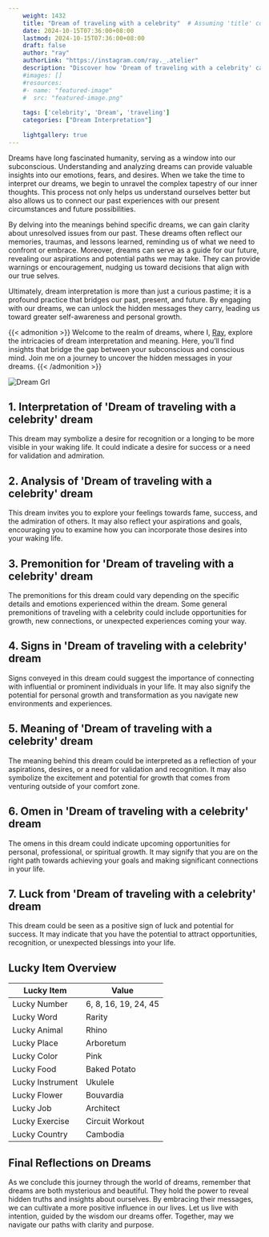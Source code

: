```yaml
---
    weight: 1432
    title: "Dream of traveling with a celebrity"  # Assuming 'title' column exists
    date: 2024-10-15T07:36:00+08:00
    lastmod: 2024-10-15T07:36:00+08:00
    draft: false
    author: "ray"
    authorLink: "https://instagram.com/ray._.atelier"
    description: "Discover how 'Dream of traveling with a celebrity' can interpret your future and uncover its significant meanings in your life."
    #images: []
    #resources:
    #- name: "featured-image"
    #  src: "featured-image.png"
    
    tags: ['celebrity', 'Dream', 'traveling']
    categories: ["Dream Interpretation"]
    
    lightgallery: true
---
```

    
Dreams have long fascinated humanity, serving as a window into our subconscious. Understanding and analyzing dreams can provide valuable insights into our emotions, fears, and desires. When we take the time to interpret our dreams, we begin to unravel the complex tapestry of our inner thoughts. This process not only helps us understand ourselves better but also allows us to connect our past experiences with our present circumstances and future possibilities.

By delving into the meanings behind specific dreams, we can gain clarity about unresolved issues from our past. These dreams often reflect our memories, traumas, and lessons learned, reminding us of what we need to confront or embrace. Moreover, dreams can serve as a guide for our future, revealing our aspirations and potential paths we may take. They can provide warnings or encouragement, nudging us toward decisions that align with our true selves.

Ultimately, dream interpretation is more than just a curious pastime; it is a profound practice that bridges our past, present, and future. By engaging with our dreams, we can unlock the hidden messages they carry, leading us toward greater self-awareness and personal growth.

{{< admonition >}}
Welcome to the realm of dreams, where I, [Ray](https://instagram.com/ray._.atelier), explore the intricacies of dream interpretation and meaning. Here, you’ll find insights that bridge the gap between your subconscious and conscious mind. Join me on a journey to uncover the hidden messages in your dreams.
{{< /admonition >}}

![Dream Grl](https://cdn.pixabay.com/photo/2017/11/02/03/35/gothic-2910057_1280.jpg "Dream Grl")

## 1. Interpretation of 'Dream of traveling with a celebrity' dream
 This dream may symbolize a desire for recognition or a longing to be more visible in your waking life. It could indicate a desire for success or a need for validation and admiration.

## 2. Analysis of 'Dream of traveling with a celebrity' dream
 This dream invites you to explore your feelings towards fame, success, and the admiration of others. It may also reflect your aspirations and goals, encouraging you to examine how you can incorporate those desires into your waking life.

## 3. Premonition for 'Dream of traveling with a celebrity' dream
 The premonitions for this dream could vary depending on the specific details and emotions experienced within the dream. Some general premonitions of traveling with a celebrity could include opportunities for growth, new connections, or unexpected experiences coming your way.

## 4. Signs in 'Dream of traveling with a celebrity' dream
 Signs conveyed in this dream could suggest the importance of connecting with influential or prominent individuals in your life. It may also signify the potential for personal growth and transformation as you navigate new environments and experiences.

## 5. Meaning of 'Dream of traveling with a celebrity' dream
 The meaning behind this dream could be interpreted as a reflection of your aspirations, desires, or a need for validation and recognition. It may also symbolize the excitement and potential for growth that comes from venturing outside of your comfort zone.

## 6. Omen in 'Dream of traveling with a celebrity' dream
 The omens in this dream could indicate upcoming opportunities for personal, professional, or spiritual growth. It may signify that you are on the right path towards achieving your goals and making significant connections in your life.

## 7. Luck from 'Dream of traveling with a celebrity' dream
 This dream could be seen as a positive sign of luck and potential for success. It may indicate that you have the potential to attract opportunities, recognition, or unexpected blessings into your life.

## Lucky Item Overview
| Lucky Item          | Value              |
|---------------|--------------------|
| Lucky Number        | 6, 8, 16, 19, 24, 45  |
| Lucky Word          | Rarity |
| Lucky Animal        | Rhino |
| Lucky Place         | Arboretum     |
| Lucky Color         | Pink     |
| Lucky Food          | Baked Potato      |
| Lucky Instrument    | Ukulele |
| Lucky Flower        | Bouvardia    |
| Lucky Job           | Architect       |
| Lucky Exercise      | Circuit Workout  |
| Lucky Country       | Cambodia    |


##  Final Reflections on Dreams

As we conclude this journey through the world of dreams, remember that dreams are both mysterious and beautiful. They hold the power to reveal hidden truths and insights about ourselves. By embracing their messages, we can cultivate a more positive influence in our lives. Let us live with intention, guided by the wisdom our dreams offer. Together, may we navigate our paths with clarity and purpose.

